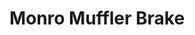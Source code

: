 ---
title: "Monro Muffler Brake"
url: /albany/monro-muffler-brake-western-avenue/
shop: car repair
---